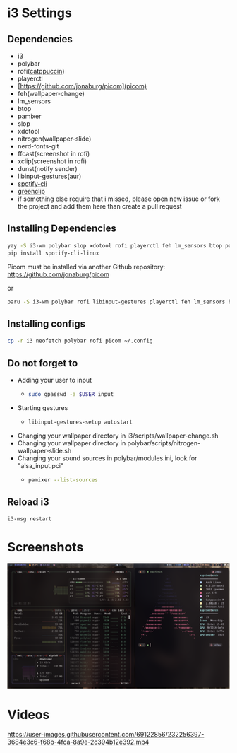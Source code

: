 # i3 Settings

## Dependencies

- i3
- polybar
- rofi([catppuccin](https://github.com/catppuccin/rofi))
- playerctl
- [https://github.com/jonaburg/picom](picom)
- feh(wallpaper-change)
- lm_sensors
- btop
- pamixer
- slop
- xdotool
- nitrogen(wallpaper-slide)
- nerd-fonts-git
- ffcast(screenshot in rofi)
- xclip(screenshot in rofi)
- dunst(notify sender)
- libinput-gestures(aur)
- [spotify-cli](https://github.com/pwittchen/spotify-cli-linux)
- [greenclip](https://github.com/erebe/greenclip)
- if something else require that i missed, please open new issue or fork the project and add them here than create a pull request

## Installing Dependencies

```sh
yay -S i3-wm polybar slop xdotool rofi playerctl feh lm_sensors btop pamixer nitrogen nerd-fonts-git xclip ffcast dunst
pip install spotify-cli-linux
```
Picom must be installed via another Github repository: https://github.com/jonaburg/picom

or

```sh
paru -S i3-wm polybar rofi libinput-gestures playerctl feh lm_sensors btop pamixer nitrogen nerd-fonts-git xclip ffcast dunst
```

## Installing configs
```sh
cp -r i3 neofetch polybar rofi picom ~/.config
````

## Do not forget to
- Adding your user to input
  - ```sh
    sudo gpasswd -a $USER input
    ```
- Starting gestures
  - ```sh
    libinput-gestures-setup autostart
    ```
- Changing your wallpaper directory in i3/scripts/wallpaper-change.sh
- Changing your wallpaper directory in polybar/scripts/nitrogen-wallpaper-slide.sh
- Changing your sound sources in polybar/modules.ini, look for "alsa_input.pci"
  - ```sh
    pamixer --list-sources
    ```

## Reload i3

```sh
i3-msg restart
```

# Screenshots

<img src="assets/desktop.png">

# Videos

https://user-images.githubusercontent.com/69122856/232256397-3684e3c6-f68b-4fca-8a9e-2c394b12e392.mp4
